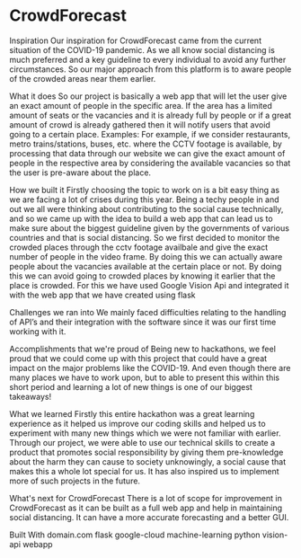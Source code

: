 # CrowdForecast

Inspiration
Our inspiration for CrowdForecast came from the current situation of the COVID-19 pandemic. As we all know social distancing is much preferred and a key guideline to every individual to avoid any further circumstances. So our major approach from this platform is to aware people of the crowded areas near them earlier.

What it does
So our project is basically a web app that will let the user give an exact amount of people in the specific area. If the area has a limited amount of seats or the vacancies and it is already full by people or if a great amount of crowd is already gathered then it will notify users that avoid going to a certain place. Examples: For example, if we consider restaurants, metro trains/stations, buses, etc. where the CCTV footage is available, by processing that data through our website we can give the exact amount of people in the respective area by considering the available vacancies so that the user is pre-aware about the place.

How we built it
Firstly choosing the topic to work on is a bit easy thing as we are facing a lot of crises during this year. Being a techy people in and out we all were thinking about contributing to the social cause technically, and so we came up with the idea to build a web app that can lead us to make sure about the biggest guideline given by the governments of various countries and that is social distancing. So we first decided to monitor the crowded places through the cctv footage availbale and give the exact number of people in the video frame. By doing this we can actually aware people about the vacancies available at the certain place or not. By doing this we can avoid going to crowded places by knowing it earlier that the place is crowded. For this we have used Google Vision Api and integrated it with the web app that we have created using flask

Challenges we ran into
We mainly faced difficulties relating to the handling of API’s and their integration with the software since it was our first time working with it.

Accomplishments that we're proud of
Being new to hackathons, we feel proud that we could come up with this project that could have a great impact on the major problems like the COVID-19. And even though there are many places we have to work upon, but to able to present this within this short period and learning a lot of new things is one of our biggest takeaways!

What we learned
Firstly this entire hackathon was a great learning experience as it helped us improve our coding skills and helped us to experiment with many new things which we were not familiar with earlier. Through our project, we were able to use our technical skills to create a product that promotes social responsibility by giving them pre-knowledge about the harm they can cause to society unknowingly, a social cause that makes this a whole lot special for us. It has also inspired us to implement more of such projects in the future.

What's next for CrowdForecast
There is a lot of scope for improvement in CrowdForecast as it can be built as a full web app and help in maintaining social distancing. It can have a more accurate forecasting and a better GUI.

Built With
domain.com
flask
google-cloud
machine-learning
python
vision-api
webapp
